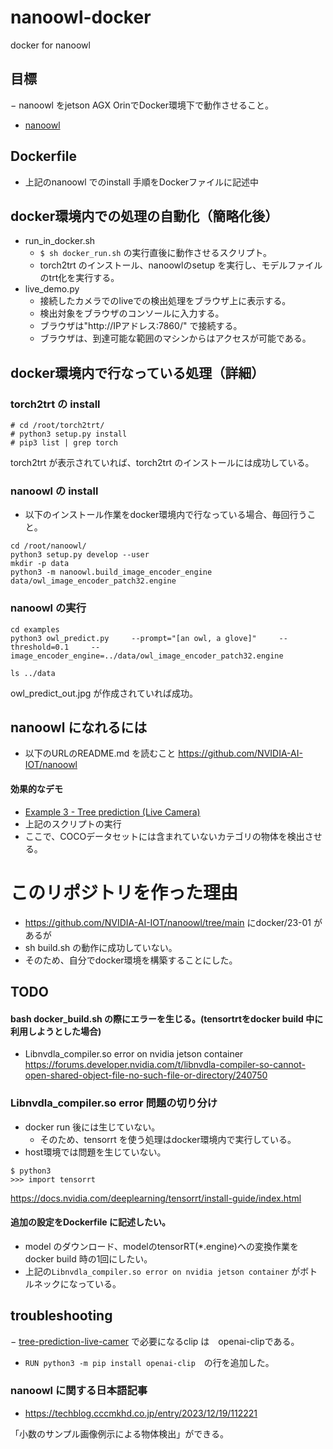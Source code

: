 # nanoowl-docker
docker for nanoowl

## 目標
− nanoowl をjetson AGX OrinでDocker環境下で動作させること。
- [nanoowl](https://github.com/NVIDIA-AI-IOT/nanoowl)

## Dockerfile
- 上記のnanoowl でのinstall 手順をDockerファイルに記述中


## docker環境内での処理の自動化（簡略化後）
- run_in_docker.sh
  - `$ sh docker_run.sh` の実行直後に動作させるスクリプト。
  - torch2trt のインストール、nanoowlのsetup を実行し、モデルファイルのtrt化を実行する。
- live_demo.py
  - 接続したカメラでのliveでの検出処理をブラウザ上に表示する。
  - 検出対象をブラウザのコンソールに入力する。
  - ブラウザは"http://IPアドレス:7860/" で接続する。
  - ブラウザは、到達可能な範囲のマシンからはアクセスが可能である。

## docker環境内で行なっている処理（詳細）
### torch2trt の install
```commandline
# cd /root/torch2trt/
# python3 setup.py install
# pip3 list | grep torch
```
torch2trt が表示されていれば、torch2trt のインストールには成功している。

### nanoowl の install
- 以下のインストール作業をdocker環境内で行なっている場合、毎回行うこと。

```commandline
cd /root/nanoowl/
python3 setup.py develop --user
mkdir -p data
python3 -m nanoowl.build_image_encoder_engine     data/owl_image_encoder_patch32.engine
```

### nanoowl の実行
```commandline
cd examples
python3 owl_predict.py     --prompt="[an owl, a glove]"     --threshold=0.1     --image_encoder_engine=../data/owl_image_encoder_patch32.engine

ls ../data
```

owl_predict_out.jpg が作成されていれば成功。

## nanoowl になれるには
- 以下のURLのREADME.md を読むこと
https://github.com/NVIDIA-AI-IOT/nanoowl

#### 効果的なデモ
- [Example 3 - Tree prediction (Live Camera)](https://github.com/NVIDIA-AI-IOT/nanoowl?tab=readme-ov-file#example-3---tree-prediction-live-camera)
- 上記のスクリプトの実行
- ここで、COCOデータセットには含まれていないカテゴリの物体を検出させる。


# このリポジトリを作った理由
- https://github.com/NVIDIA-AI-IOT/nanoowl/tree/main にdocker/23-01 があるが
- sh build.sh の動作に成功していない。
- そのため、自分でdocker環境を構築することにした。


## TODO
#### bash docker_build.sh の際にエラーを生じる。(tensortrtをdocker build 中に利用しようとした場合)
- Libnvdla_compiler.so error on nvidia jetson container
https://forums.developer.nvidia.com/t/libnvdla-compiler-so-cannot-open-shared-object-file-no-such-file-or-directory/240750

### Libnvdla_compiler.so error 問題の切り分け
- docker run 後には生じていない。
  - そのため、tensorrt を使う処理はdocker環境内で実行している。
- host環境では問題を生じていない。
```commandline
$ python3
>>> import tensorrt

```

https://docs.nvidia.com/deeplearning/tensorrt/install-guide/index.html

#### 追加の設定をDockerfile に記述したい。
- model のダウンロード、modelのtensorRT(*.engine)への変換作業をdocker build 時の1回にしたい。
- 上記の`Libnvdla_compiler.so error on nvidia jetson container` がボトルネックになっている。

## troubleshooting
− [tree-prediction-live-camer](https://github.com/NVIDIA-AI-IOT/nanoowl?tab=readme-ov-file#example-3---tree-prediction-live-camera)
で必要になるclip は　openai-clipである。
- `RUN python3 -m pip install openai-clip`　の行を追加した。

### nanoowl に関する日本語記事
- https://techblog.cccmkhd.co.jp/entry/2023/12/19/112221

「小数のサンプル画像例示による物体検出」ができる。


